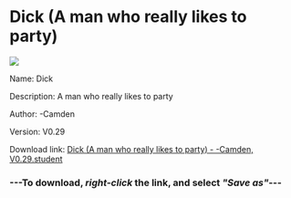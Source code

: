 # Dick (A man who really likes to party)

<img src = "https://raw.githubusercontent.com/Arbiter1223/Daigaku-Gurashi-Custom-Students/master/Students/Files/Dick%20(A%20man%20who%20really%20likes%20to%20party).png">

Name: Dick

Description: A man who really likes to party

Author: -Camden

Version: V0.29

Download link: <a href="https://raw.githubusercontent.com/Arbiter1223/Daigaku-Gurashi-Custom-Students/master/Students/Files/Dick%20(A%20man%20who%20really%20likes%20to%20party)%20-%20-Camden%2C%20V0.29.student">Dick (A man who really likes to party) - -Camden, V0.29.student</a>

### ---**To download, _right-click_ the link, and select _"Save as"_**---
